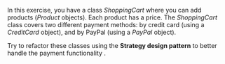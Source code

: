 In this exercise, you have a class *ShoppingCart* where 
you can add  products (*Product* objects). Each product 
has a price. The *ShoppingCart* class covers two different
payment methods: by credit card (using a *CreditCard* object), 
and by PayPal (using a *PayPal* object). 

Try to refactor these classes using the **Strategy design 
pattern** to better handle the payment functionality .  
